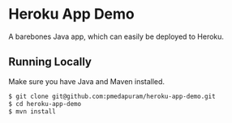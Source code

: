 # Heroku App Demo

A barebones Java app, which can easily be deployed to Heroku.


## Running Locally

Make sure you have Java and Maven installed.

```sh
$ git clone git@github.com:pmedapuram/heroku-app-demo.git
$ cd heroku-app-demo
$ mvn install
```

